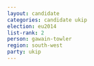 ```yaml
---
layout: candidate
categories: candidate ukip
election: eu2014
list-rank: 2
person: gawain-towler
region: south-west
party: ukip
---
```

